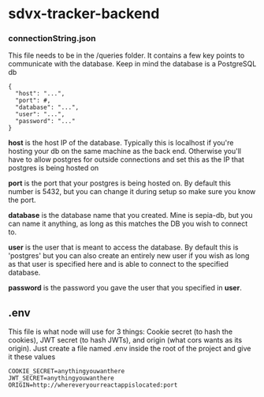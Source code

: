 # sdvx-tracker-backend

### connectionString.json
This file needs to be in the /queries folder. It contains a few key points to communicate with the database. Keep in mind the database is a PostgreSQL db

```
{
  "host": "...",
  "port": #,
  "database": "...",
  "user": "...",
  "password": "..."
}

``` 
**host** is the host IP of the database. Typically this is localhost if you're hosting your db on the same machine as the back end. Otherwise you'll have to allow postgres for outside connections and set this as the IP that postgres is being hosted on  
  
**port** is the port that your postgres is being hosted on. By default this number is 5432, but you can change it during setup so make sure you know the port.  
  
**database** is the database name that you created. Mine is sepia-db, but you can name it anything, as long as this matches the DB you wish to connect to.  
  
**user** is the user that is meant to access the database. By default this is 'postgres' but you can also create an entirely new user if you wish as long as that user is specified here and is able to connect to the specified database.  
  
**password** is the password you gave the user that you specified in **user**.

## .env
This file is what node will use for 3 things: Cookie secret (to hash the cookies), JWT secret (to hash JWTs), and origin (what cors wants as its origin). Just create a file named .env inside the root of the project and give it these values
```
COOKIE_SECRET=anythingyouwanthere
JWT_SECRET=anythingyouwanthere
ORIGIN=http://whereveryourreactappislocated:port
```
